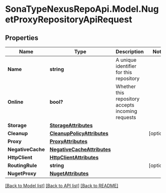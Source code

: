 # SonaTypeNexusRepoApi.Model.NugetProxyRepositoryApiRequest
## Properties

Name | Type | Description | Notes
------------ | ------------- | ------------- | -------------
**Name** | **string** | A unique identifier for this repository | 
**Online** | **bool?** | Whether this repository accepts incoming requests | 
**Storage** | [**StorageAttributes**](StorageAttributes.md) |  | 
**Cleanup** | [**CleanupPolicyAttributes**](CleanupPolicyAttributes.md) |  | [optional] 
**Proxy** | [**ProxyAttributes**](ProxyAttributes.md) |  | 
**NegativeCache** | [**NegativeCacheAttributes**](NegativeCacheAttributes.md) |  | 
**HttpClient** | [**HttpClientAttributes**](HttpClientAttributes.md) |  | 
**RoutingRule** | **string** |  | [optional] 
**NugetProxy** | [**NugetAttributes**](NugetAttributes.md) |  | 

[[Back to Model list]](../README.md#documentation-for-models) [[Back to API list]](../README.md#documentation-for-api-endpoints) [[Back to README]](../README.md)

